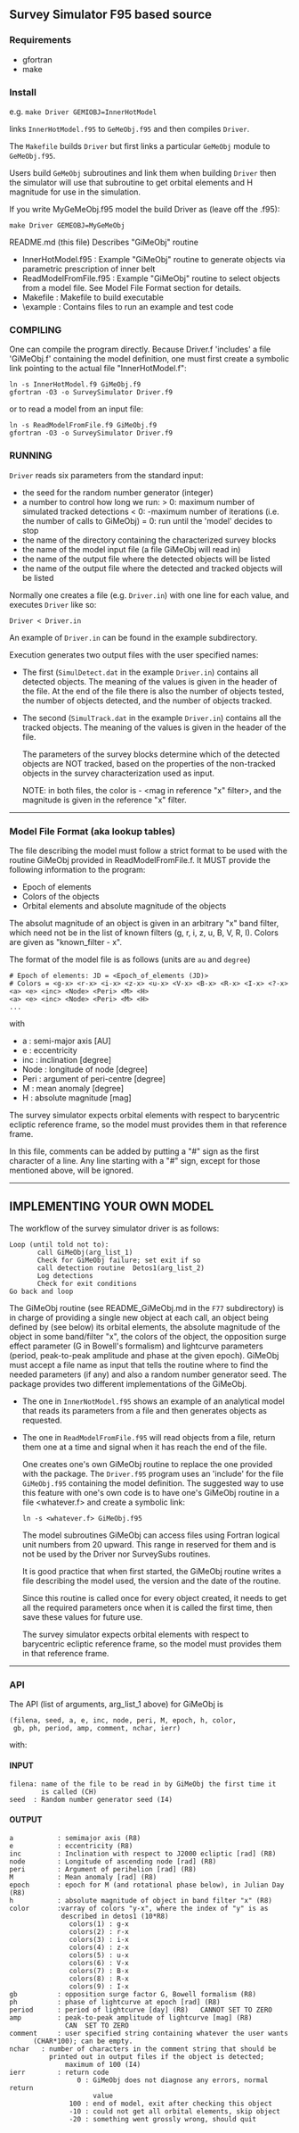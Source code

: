 ## Survey Simulator F95 based source

### Requirements

- gfortran
- make

### Install

e.g. `make Driver GEMIOBJ=InnerHotModel` 

links `InnerHotModel.f95` to `GeMeObj.f95` and then compiles `Driver`.

The `Makefile` builds `Driver` but first links a particular `GeMeObj` module to `GeMeObj.f95`. 

Users build `GeMeObj` subroutines and link them when building `Driver` then the simulator
will use that subroutine to get orbital elements and H magnitude for use in the simulation.

If you write MyGeMeObj.f95 model the build Driver as (leave off the .f95):

`make Driver GEMEOBJ=MyGeMeObj`

README.md (this file)  Describes "GiMeObj" routine
- InnerHotModel.f95 : Example "GiMeObj" routine to generate objects via parametric  prescription of inner belt
- ReadModelFromFile.f95 : Example "GiMeObj" routine to select objects from a model file. See Model File Format section for details.
- Makefile : Makefile to build executable
- \example : Contains files to run an example and test code


### COMPILING
  One can compile the program directly. Because Driver.f 'includes' a
  file 'GiMeObj.f' containing the model definition, one must first create 
  a symbolic link pointing to the actual file "InnerHotModel.f":

    ln -s InnerHotModel.f9 GiMeObj.f9
    gfortran -O3 -o SurveySimulator Driver.f9

or to read a model from an input file:

    ln -s ReadModelFromFile.f9 GiMeObj.f9
    gfortran -O3 -o SurveySimulator Driver.f9

### RUNNING

  `Driver` reads six parameters from the standard input:

  - the seed for the random number generator (integer)
  - a number <n> to control how long we run:
      <n> > 0: maximum number of simulated tracked detections
      <n> < 0: -maximum number of iterations (i.e. the number of calls to
               GiMeObj)
      <n> = 0: run until the 'model' decides to stop
  - the name of the directory containing the characterized survey blocks
  - the name of the model input file (a file GiMeObj will read in)
  - the name of the output file where the detected objects will be listed
  - the name of the output file where the detected and tracked objects will be
    listed


  Normally one creates a file (e.g. `Driver.in`) with one line for each value, 
  and executes `Driver` like so:

    Driver < Driver.in

  An example of `Driver.in` can be found in the example subdirectory.

  Execution generates two output files with the user specified names:
  - The first (`SimulDetect.dat` in the example `Driver.in`) contains all
    detected objects. The meaning of the values is given in the header of the 
    file. At the end of the file there is also the number of objects tested, the
    number of objects detected, and the number of objects tracked.
  - The second (`SimulTrack.dat` in the example `Driver.in`) contains all the tracked
    objects. The meaning of the values is given in the header of the file.

    The parameters of the survey blocks determine which of 
    the detected objects are NOT tracked, based on the properties of the 
    non-tracked objects in the survey characterization used as input.

    NOTE: in both files, the color is <mag in survey filter> - <mag in
    reference "x" filter>, and the magnitude <mag> is given in the reference
    "x" filter.

---

### Model File Format  (aka lookup tables)
  The file describing the model must follow a strict format to be used with the
  routine GiMeObj provided in ReadModelFromFile.f. It MUST provide the
  following information to the program:

  - Epoch of elements
  - Colors of the objects
  - Orbital elements and absolute magnitude of the objects

  The absolut magnitude of an object is given in an arbitrary "x" band filter,
  which need not be in the list of known filters (g, r, i, z, u, B, V, R, I).
  Colors are given as "known_filter - x".

  The format of the model file is as follows (units are `au` and `degree`)


```
# Epoch of elements: JD = <Epoch_of_elements (JD)>
# Colors = <g-x> <r-x> <i-x> <z-x> <u-x> <V-x> <B-x> <R-x> <I-x> <?-x>
<a> <e> <inc> <Node> <Peri> <M> <H>
<a> <e> <inc> <Node> <Peri> <M> <H>
...
```

with

-    a     : semi-major axis [AU]
-    e     : eccentricity
-    inc   : inclination [degree]
-    Node  : longitude of node [degree]
-    Peri  : argument of peri-centre [degree]
-    M     : mean anomaly [degree]
-    H     : absolute magnitude [mag]

  The survey simulator expects orbital elements with respect to barycentric
  ecliptic reference frame, so the model must provides them in that reference
  frame.

  In this file, comments can be added by putting a "#" sign as the first
  character of a line. Any line starting with a "#" sign, except for those
  mentioned above, will be ignored.

---

## IMPLEMENTING YOUR OWN MODEL

  The workflow of the survey simulator driver is as follows:

    Loop (until told not to):
           call GiMeObj(arg_list_1)
           Check for GiMeObj failure; set exit if so
           call detection routine  Detos1(arg_list_2)
           Log detections
           Check for exit conditions
    Go back and loop

  The GiMeObj routine (see README_GiMeObj.md in the `F77` subdirectory) is in charge of providing a single new object at each
  call, an object being defined by (see below) its orbital elements, the 
  absolute magnitude of the object in some band/filter "x", the colors of the 
  object, the opposition surge effect parameter (G in Bowell's formalism) and 
  lightcurve parameters (period, peak-to-peak amplitude and phase at the given epoch). 
  GiMeObj must accept a file name as input that tells the routine where to 
  find the needed parameters (if any) and also a random number generator seed. 
  The package provides two different implementations of the GiMeObj.
  
- The one in `InnerNotModel.f95` shows an example of an analytical model that 
    reads its parameters from a file and then generates objects as requested.
- The one in `ReadModelFromFile.f95` will read objects from a file, return them 
    one at a time and signal when it has reach the end of the file. 

  One creates one's own GiMeObj routine to replace the one provided
  with the package. The `Driver.f95` program uses an 'include' for the file
  `GiMeObj.f95` containing the model definition. The suggested way to use
  this feature with one's own code is to have one's GiMeObj routine in a file
  <whatever.f> and create a symbolic link:

    `ln -s <whatever.f> GiMeObj.f95`

  The model subroutines GiMeObj can access files using Fortran logical unit
  numbers from 20 upward. This range in reserved for them and is not be used by
  the Driver nor SurveySubs routines.

  It is good practice that when first started, the GiMeObj routine writes a
  file describing the model used, the version and the date of the routine.

  Since this routine is called once for every object created, it needs to get
  all the required parameters once when it is called the first time, then save
  these values for future use.

  The survey simulator expects orbital elements with respect to barycentric
  ecliptic reference frame, so the model must provides them in that reference
  frame.

---

### API

The API (list of arguments, arg_list_1 above) for GiMeObj is

    (filena, seed, a, e, inc, node, peri, M, epoch, h, color,
     gb, ph, period, amp, comment, nchar, ierr)

with:

#### INPUT
    filena: name of the file to be read in by GiMeObj the first time it
            is called (CH)
    seed  : Random number generator seed (I4)

#### OUTPUT
    a           : semimajor axis (R8)
    e           : eccentricity (R8)
    inc         : Inclination with respect to J2000 ecliptic [rad] (R8)
    node        : Longitude of ascending node [rad] (R8)
    peri        : Argument of perihelion [rad] (R8)
    M           : Mean anomaly [rad] (R8)
    epoch       : epoch for M (and rotational phase below), in Julian Day (R8)
    h           : absolute magnitude of object in band filter "x" (R8)
    color       :varray of colors "y-x", where the index of "y" is as
                 described in detos1 (10*R8)
                   colors(1) : g-x
                   colors(2) : r-x
                   colors(3) : i-x
                   colors(4) : z-x
                   colors(5) : u-x
                   colors(6) : V-x
                   colors(7) : B-x
                   colors(8) : R-x
                   colors(9) : I-x
    gb          : opposition surge factor G, Bowell formalism (R8)
    ph          : phase of lightcurve at epoch [rad] (R8)
    period      : period of lightcurve [day] (R8)   CANNOT SET TO ZERO
    amp         : peak-to-peak amplitude of lightcurve [mag] (R8)
                  CAN  SET TO ZERO
    comment  	: user specified string containing whatever the user wants
		  (CHAR*100); can be empty.
    nchar	: number of characters in the comment string that should be
    		  printed out in output files if the object is detected;
                  maximum of 100 (I4)
    ierr        : return code
                     0 : GiMeObj does not diagnose any errors, normal return
                         value
                   100 : end of model, exit after checking this object
                   -10 : could not get all orbital elements, skip object
                   -20 : something went grossly wrong, should quit

